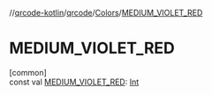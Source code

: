 //[qrcode-kotlin](../../../index.md)/[qrcode](../index.md)/[Colors](index.md)/[MEDIUM_VIOLET_RED](-m-e-d-i-u-m_-v-i-o-l-e-t_-r-e-d.md)

# MEDIUM_VIOLET_RED

[common]\
const val [MEDIUM_VIOLET_RED](-m-e-d-i-u-m_-v-i-o-l-e-t_-r-e-d.md): [Int](https://kotlinlang.org/api/latest/jvm/stdlib/kotlin/-int/index.html)
